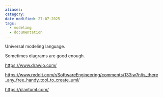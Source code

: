```yaml
---
aliases: 
category: 
date modified: 27-07-2025
tags:
  - modeling
  - documentation
---
```

Universal modeling language.

Sometimes diagrams are good enough.

https://www.drawio.com/

https://www.reddit.com/r/SoftwareEngineering/comments/133iw7n/is_there_any_free_handy_tool_to_create_uml/

https://plantuml.com/

